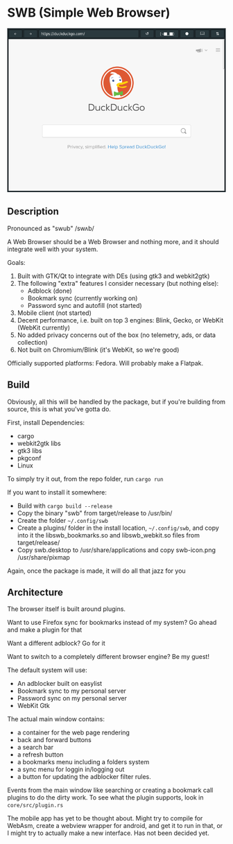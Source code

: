 # SWB (Simple Web Browser)

![Screenshot of Simple Web Browser on i3 (i.e. no menu bar)](./screenshot.png)

## Description

Pronounced as "swub" /swʌb/

A Web Browser should be a Web Browser and nothing more, and it should integrate well with your system.

Goals:
1. Built with GTK/Qt to integrate with DEs (using gtk3 and webkit2gtk)
2. The following "extra" features I consider necessary (but nothing else):
   - Adblock (done)
   - Bookmark sync (currently working on)
   - Password sync and autofill (not started)
3. Mobile client (not started)
4. Decent performance, i.e. built on top 3 engines: Blink, Gecko, or WebKit (WebKit currently)
5. No added privacy concerns out of the box (no telemetry, ads, or data collection)
6. Not built on Chromium/Blink (it's WebKit, so we're good)

Officially supported platforms: Fedora. Will probably make a Flatpak.

## Build

Obviously, all this will be handled by the package, but if you're building from source, this is what you've gotta do.

First, install Dependencies:
- cargo
- webkit2gtk libs
- gtk3 libs
- pkgconf
- Linux

To simply try it out, from the repo folder, run `cargo run`

If you want to install it somewhere:
- Build with `cargo build --release`
- Copy the binary "swb" from target/release to /usr/bin/
- Create the folder `~/.config/swb`
- Create a plugins/ folder in the install location, `~/.config/swb`, and copy into it the libswb_bookmarks.so and libswb_webkit.so files from target/release/
- Copy swb.desktop to /usr/share/applications and copy swb-icon.png /usr/share/pixmap

Again, once the package is made, it will do all that jazz for you

## Architecture

The browser itself is built around plugins.

Want to use Firefox sync for bookmarks instead of my system? Go ahead and make a plugin for that

Want a different adblock? Go for it

Want to switch to a completely different browser engine? Be my guest!

The default system will use:
- An adblocker built on easylist
- Bookmark sync to my personal server
- Password sync on my personal server
- WebKit Gtk

The actual main window contains:
- a container for the web page rendering
- back and forward buttons
- a search bar
- a refresh button
- a bookmarks menu including a folders system
- a sync menu for loggin in/logging out
- a button for updating the adblocker filter rules.

Events from the main window like searching or creating a bookmark call plugins to do the dirty work. To see what the plugin supports, look in `core/src/plugin.rs`

The mobile app has yet to be thought about. Might try to compile for WebAsm, create a webview wrapper for android, and get it to run in that, or I might try to actually make a new interface. Has not been decided yet.

